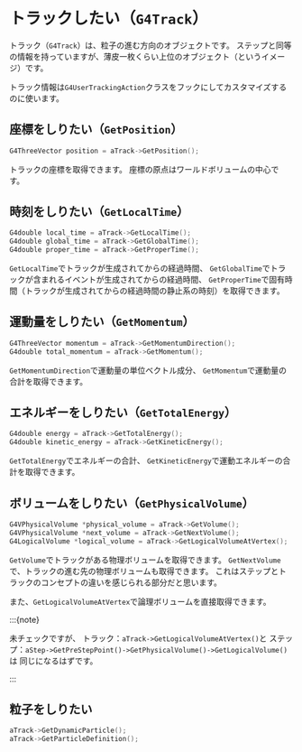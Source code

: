 # トラックしたい（``G4Track``）

トラック（``G4Track``）は、粒子の進む方向のオブジェクトです。
ステップと同等の情報を持っていますが、薄皮一枚くらい上位のオブジェクト（というイメージ）です。

トラック情報は``G4UserTrackingAction``クラスをフックにしてカスタマイズするのに使います。

## 座標をしりたい（``GetPosition``）

```cpp
G4ThreeVector position = aTrack->GetPosition();
```

トラックの座標を取得できます。
座標の原点はワールドボリュームの中心です。

## 時刻をしりたい（``GetLocalTime``）

```cpp
G4double local_time = aTrack->GetLocalTime();
G4double global_time = aTrack->GetGlobalTime();
G4double proper_time = aTrack->GetProperTime();
```

``GetLocalTime``でトラックが生成されてからの経過時間、
``GetGlobalTime``でトラックが含まれるイベントが生成されてからの経過時間、
``GetProperTime``で固有時間（トラックが生成されてからの経過時間の静止系の時刻）を取得できます。

## 運動量をしりたい（``GetMomentum``）

```cpp
G4ThreeVector momentum = aTrack->GetMomentumDirection();
G4double total_momentum = aTrack->GetMomentum();
```

``GetMomentumDirection``で運動量の単位ベクトル成分、
``GetMomentum``で運動量の合計を取得できます。

## エネルギーをしりたい（``GetTotalEnergy``）

```cpp
G4double energy = aTrack->GetTotalEnergy();
G4double kinetic_energy = aTrack->GetKineticEnergy();
```

``GetTotalEnergy``でエネルギーの合計、
``GetKineticEnergy``で運動エネルギーの合計を取得できます。

## ボリュームをしりたい（``GetPhysicalVolume``）

```cpp
G4VPhysicalVolume *physical_volume = aTrack->GetVolume();
G4VPhysicalVolume *next_volume = aTrack->GetNextVolume();
G4LogicalVolume *logical_volume = aTrack->GetLogicalVolumeAtVertex();
```

``GetVolume``でトラックがある物理ボリュームを取得できます。
``GetNextVolume``で、トラックの進む先の物理ボリュームも取得できます。
これはステップとトラックのコンセプトの違いを感じられる部分だと思います。

また、``GetLogicalVolumeAtVertex``で論理ボリュームを直接取得できます。

:::{note}

未チェックですが、
トラック：``aTrack->GetLogicalVolumeAtVertex()``と
ステップ：``aStep->GetPreStepPoint()->GetPhysicalVolume()->GetLogicalVolume()``は
同じになるはずです。

:::

## 粒子をしりたい

```cpp
aTrack->GetDynamicParticle();
aTrack->GetParticleDefinition();
```

